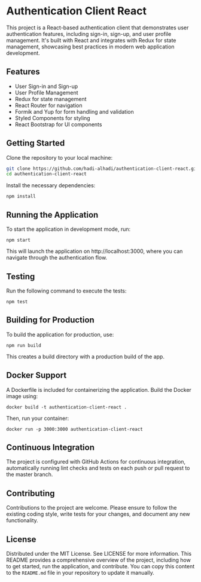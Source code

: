 # Authentication Client React

This project is a React-based authentication client that demonstrates user authentication features, including sign-in, sign-up, and user profile management. It's built with React and integrates with Redux for state management, showcasing best practices in modern web application development.

## Features

- User Sign-in and Sign-up
- User Profile Management
- Redux for state management
- React Router for navigation
- Formik and Yup for form handling and validation
- Styled Components for styling
- React Bootstrap for UI components

## Getting Started

Clone the repository to your local machine:

```bash
git clone https://github.com/hadi-alhadi/authentication-client-react.git
cd authentication-client-react
```
Install the necessary dependencies:
```
npm install
```


## Running the Application
To start the application in development mode, run:
```
npm start
```
This will launch the application on http://localhost:3000, where you can navigate through the authentication flow.


## Testing
Run the following command to execute the tests:
```
npm test
```


## Building for Production
To build the application for production, use:
```
npm run build
```
This creates a build directory with a production build of the app.


## Docker Support
A Dockerfile is included for containerizing the application. Build the Docker image using:
```
docker build -t authentication-client-react .
```
Then, run your container:
```
docker run -p 3000:3000 authentication-client-react
```

## Continuous Integration
The project is configured with GitHub Actions for continuous integration, automatically running lint checks and tests on each push or pull request to the master branch.

## Contributing
Contributions to the project are welcome. Please ensure to follow the existing coding style, write tests for your changes, and document any new functionality.

## License
Distributed under the MIT License. See LICENSE for more information.
This README provides a comprehensive overview of the project, including how to get started, run the application, and contribute. You can copy this content to the `README.md` file in your repository to update it manually.
